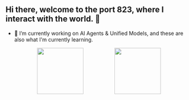 ## Hi there, welcome to the port 823, where I interact with the world. 👋
- 🔭 I’m currently working on AI Agents & Unified Models, and these are also what I'm currently learning.

<div style="display: flex; justify-content: space-evenly; align-items: center;">
  <img height="125px" src="https://github-readme-stats.vercel.app/api?username=burgerIO-823&hide_title=true&hide_border=true&show_icons=trueline_height=21&text_color=000&icon_color=000&bg_color=A7BED3,C6D9EB,F1E4D3,BAD7DF,E0BBE4&theme=graywhite" />
  <img height="125px" src="https://github-readme-stats.vercel.app/api/top-langs/?username=burgerIO-823&hide_title=true&hide_border=true&layout=compact&langs_count=6&text_color=000&icon_color=A7BED3,C6D9EB,F1E4D3,BAD7DF,E0BBE4&theme=graywhite" />
</div>

<!--
**burgerIO-823/burgerIO-823** is a ✨ _special_ ✨ repository because its `README.md` (this file) appears on your GitHub profile.

Here are some ideas to get you started:

- 🔭 I’m currently working on ...
- 🌱 I’m currently learning ...
- 👯 I’m looking to collaborate on ...
- 🤔 I’m looking for help with ...
- 💬 Ask me about ...
- 📫 How to reach me: ...
- 😄 Pronouns: ...
- ⚡ Fun fact: ...
-->
